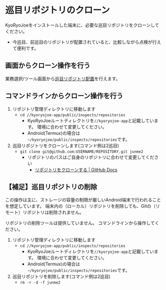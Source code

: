 巡目リポジトリのクローン
========================

KyoRyoJoeをインストールした端末に、必要な巡目リポジトリをクローンしてください。

* 今巡目、前巡目のリポジトリが配置されていると、比較しながら点検が行えて便利です。


画面からクローン操作を行う
--------------------------

業務選択/ツール画面から[巡目リポジトリ配置](../operation/work_page.md#巡目リポジトリ配置)を行えます。

コマンドラインからクローン操作を行う
------------------------------------

1. リポジトリ管理ディレクトリに移動します
   * `cd //kyoryojoe-app/public/inspects/repositories`
     * KyoRyoJoeルートディレクトリを`//kyoryojoe-app`と記載しています。
     環境に合わせて変更してください。
     * Android(Termux)の場合は`~/kyoryojoe/public/inspects/repositories`です。
1. 巡目リポジトリをクローンします(コマンド例は2巡目)
   * `git clone git@github.com:USERNAME/REPOSITORY.git junme2`
     * リポジトリのパスはご自身のリポジトリに合わせて変更してください
       * [リポジトリをクローンする | GitHub Docs](https://docs.github.com/ja/free-pro-team@latest/github/creating-cloning-and-archiving-repositories/cloning-a-repository)


【補足】巡目リポジトリの削除
----------------------------

この操作は主に、ストレージの容量の制限が厳しいAndroid端末で行われることを想定しています。
端末内の（ローカル）リポジトリを削除しても、Gitの（リモート）リポジトリは削除されません。

リポジトリの削除ツールは提供していません。
コマンドラインから操作してください。

1. リポジトリ管理ディレクトリに移動します
   * `cd //kyoryojoe-app/public/inspects/repositories`
     * KyoRyoJoeルートディレクトリを`//kyoryojoe-app`と記載しています。
     環境に合わせて変更してください。
     * Android(Termux)の場合は`~/kyoryojoe/public/inspects/repositories`です。
1. 巡目リポジトリを削除します(コマンド例は2巡目)
   * `rm -r -d -f junme2`

